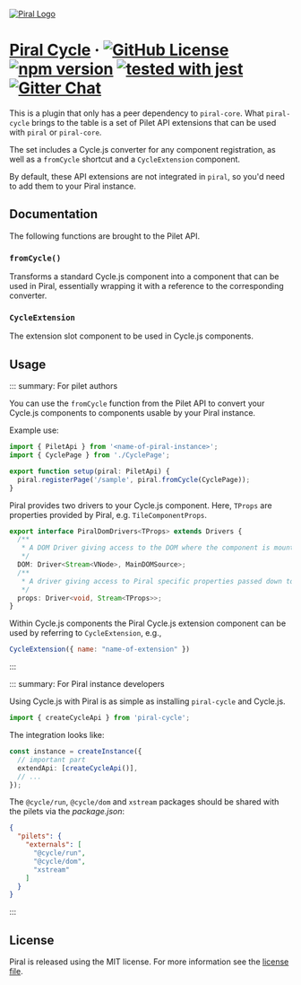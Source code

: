[![Piral Logo](https://github.com/smapiot/piral/raw/master/docs/assets/logo.png)](https://piral.io)

# [Piral Cycle](https://piral.io) &middot; [![GitHub License](https://img.shields.io/badge/license-MIT-blue.svg)](https://github.com/smapiot/piral/blob/master/LICENSE) [![npm version](https://img.shields.io/npm/v/piral-cycle.svg?style=flat)](https://www.npmjs.com/package/piral-cycle) [![tested with jest](https://img.shields.io/badge/tested_with-jest-99424f.svg)](https://jestjs.io) [![Gitter Chat](https://badges.gitter.im/gitterHQ/gitter.png)](https://gitter.im/piral-io/community)

This is a plugin that only has a peer dependency to `piral-core`. What `piral-cycle` brings to the table is a set of Pilet API extensions that can be used with `piral` or `piral-core`.

The set includes a Cycle.js converter for any component registration, as well as a `fromCycle` shortcut and a `CycleExtension` component.

By default, these API extensions are not integrated in `piral`, so you'd need to add them to your Piral instance.

## Documentation

The following functions are brought to the Pilet API.

### `fromCycle()`

Transforms a standard Cycle.js component into a component that can be used in Piral, essentially wrapping it with a reference to the corresponding converter.

### `CycleExtension`

The extension slot component to be used in Cycle.js components.

## Usage

::: summary: For pilet authors

You can use the `fromCycle` function from the Pilet API to convert your Cycle.js components to components usable by your Piral instance.

Example use:

```ts
import { PiletApi } from '<name-of-piral-instance>';
import { CyclePage } from './CyclePage';

export function setup(piral: PiletApi) {
  piral.registerPage('/sample', piral.fromCycle(CyclePage));
}
```

Piral provides two drivers to your Cycle.js component. Here, `TProps` are properties provided by Piral, e.g. `TileComponentProps`.

```ts
export interface PiralDomDrivers<TProps> extends Drivers {
  /**
   * A DOM Driver giving access to the DOM where the component is mounted.
   */
  DOM: Driver<Stream<VNode>, MainDOMSource>;
  /**
   * A driver giving access to Piral specific properties passed down to the component.
   */
  props: Driver<void, Stream<TProps>>;
}
```

Within Cycle.js components the Piral Cycle.js extension component can be used by referring to `CycleExtension`, e.g.,

```jsx
CycleExtension({ name: "name-of-extension" })
```

:::

::: summary: For Piral instance developers

Using Cycle.js with Piral is as simple as installing `piral-cycle` and Cycle.js.

```ts
import { createCycleApi } from 'piral-cycle';
```

The integration looks like:

```ts
const instance = createInstance({
  // important part
  extendApi: [createCycleApi()],
  // ...
});
```

The `@cycle/run`, `@cycle/dom` and `xstream` packages should be shared with the pilets via the *package.json*:

```json
{
  "pilets": {
    "externals": [
      "@cycle/run",
      "@cycle/dom",
      "xstream"
    ]
  }
}
```

:::

## License

Piral is released using the MIT license. For more information see the [license file](./LICENSE).
